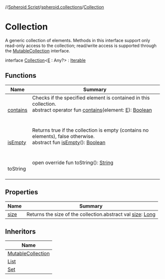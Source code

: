 //[Spheroid Script](../../index.md)/[spheroid.collections](../index.md)/[Collection](index.md)



# Collection  
 A generic collection of elements. Methods in this interface support only read-only access to the collection; read/write access is supported through the [MutableCollection](../-mutable-collection/index.md) interface.  
  
interface [Collection](index.md)<[E](index.md) : Any?>  : [Iterable](../-iterable/index.md)   


## Functions  
  
|  Name|  Summary| 
|---|---|
| [contains](contains.md)| Checks if the specified element is contained in this collection.  <br>abstract operator fun [contains](contains.md)(element: [E](index.md)): [Boolean](../../spheroid/-boolean/index.md)  <br><br><br>
| [isEmpty](is-empty.md)| Returns true if the collection is empty (contains no elements), false otherwise.  <br>abstract fun [isEmpty](is-empty.md)(): [Boolean](../../spheroid/-boolean/index.md)  <br><br><br>
| toString| open override fun toString(): [String](../../spheroid/-string/index.md)  <br><br><br>


## Properties  
  
|  Name|  Summary| 
|---|---|
| [size](index.md#spheroid.collections/Collection/size/#/PointingToDeclaration/)|  Returns the size of the collection.abstract val [size](index.md#spheroid.collections/Collection/size/#/PointingToDeclaration/): [Long](../../spheroid/-long/index.md)   <br>


## Inheritors  
  
|  Name| 
|---|
| [MutableCollection](../-mutable-collection/index.md)
| [List](../-list/index.md)
| [Set](../-set/index.md)

